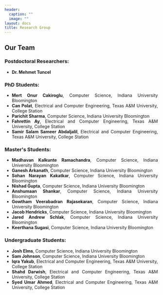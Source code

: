 ```yaml
---
header:
  caption: ""
  image: ""
layout: docs
title: Research Group
---
```


<style>
body {
  text-align: justify;
}
</style>

## Our Team

### Postdoctoral Researchers:
- **Dr. Mehmet Tuncel**

### PhD Students:
- **Mert Onur Cakiroglu**, Computer Science, Indiana University Bloomington
- **Can Polat**, Electrical and Computer Engineering, Texas A&M University, College Station
- **Parichit Sharma**, Computer Science, Indiana University Bloomington
- **Fahrettin Ay**, Electrical and Computer Engineering, Texas A&M University, College Station
- **Samir Salam Sameer Abdaljalil**, Electrical and Computer Engineering, Texas A&M University, College Station

### Master's Students:
- **Madhavan Kalkunte Ramachandra**, Computer Science, Indiana University Bloomington
- **Ganesh Arkanath**, Computer Science, Indiana University Bloomington
- **Sohan Narayan Kakatkar**, Computer Science, Indiana University Bloomington
- **Nishad Gupta**, Computer Science, Indiana University Bloomington
- **Anshumaan Shankar**, Computer Science, Indiana University Bloomington
- **Gowtham Veerabadran Rajasekaran**, Computer Science, Indiana University Bloomington
- **Jacob Hendricks**, Computer Science, Indiana University Bloomington
- **Jared Andrew Schlak**, Computer Science, Indiana University Bloomington
- **Keerthana Sugasi**, Computer Science, Indiana University Bloomington

### Undergraduate Students:
- **Josh Elms**, Computer Science, Indiana University Bloomington
- **Sam Johnson**, Computer Science, Indiana University Bloomington
- **Iqra Yakub**, Electrical and Computer Engineering, Texas A&M University, College Station
- **Shahd Darwish**, Electrical and Computer Engineering, Texas A&M University, College Station
- **Syed Umar Ahmed**, Electrical and Computer Engineering, Texas A&M University, College Station
